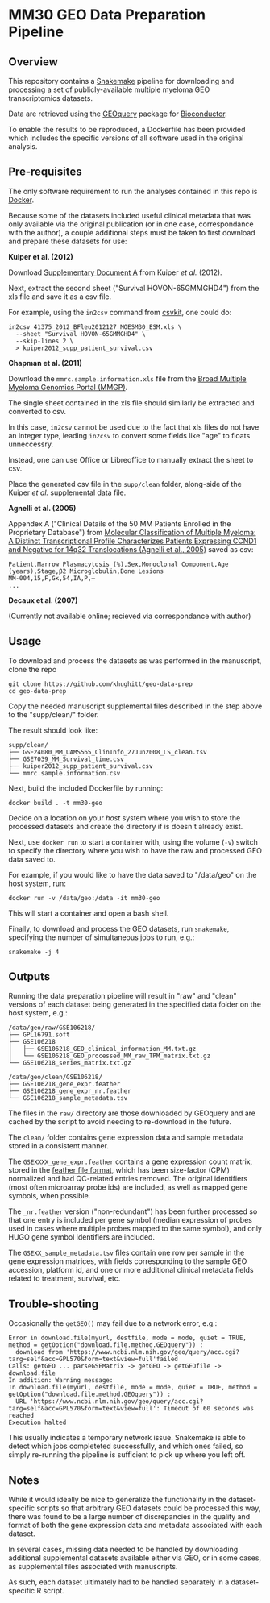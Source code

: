 MM30 GEO Data Preparation Pipeline
==================================

Overview
--------

This repository contains a [Snakemake](https://snakemake.readthedocs.io/en/stable/)
pipeline for downloading and processing a set of publicly-available multiple myeloma GEO
transcriptomics datasets.

Data are retrieved using the
[GEOquery](https://bioconductor.org/packages/release/bioc/html/GEOquery.html) package
for [Bioconductor](https://bioconductor.org/).

To enable the results to be reproduced, a Dockerfile has been provided which includes
the specific versions of all software used in the original analysis.

Pre-requisites
--------------

The only software requirement to run the analyses contained in this repo is
[Docker](https://www.docker.com/).

Because some of the datasets included useful clinical metadata that was only
available via the original publication (or in one case, correspondance with the
author), a couple additional steps must be taken to first download and prepare
these datasets for use:

**Kuiper et al. (2012)**

Download [Supplementary Document A](https://www.nature.com/articles/leu2012127#Sec14)
from Kuiper _et al._ (2012).

Next, extract the second sheet ("Survival HOVON-65GMMGHD4") from the xls file 
and save it as a csv file.

For example, using the `in2csv` command from
[csvkit](https://csvkit.readthedocs.io/en/latest/scripts/in2csv.html), one could do:

```
in2csv 41375_2012_BFleu2012127_MOESM30_ESM.xls \
  --sheet "Survival HOVON-65GMMGHD4" \
  --skip-lines 2 \
  > kuiper2012_supp_patient_survival.csv
```

**Chapman et al. (2011)**

Download the `mmrc.sample.information.xls` file from the [Broad Multiple Myeloma Genomics Portal
(MMGP)](http://portals.broadinstitute.org/mmgp/data/browseData?conversationPropagation=begin).

The single sheet contained in the xls file should similarly be extracted and converted
to csv.

In this case, `in2csv` cannot be used due to the fact that xls files do not have an
integer type, leading `in2csv` to convert some fields like "age" to floats unneccessry.

Instead, one can use Office or Libreoffice to manually extract the sheet to csv.

Place the generated csv file in the `supp/clean` folder, along-side of the Kuiper _et
al._ supplemental data file.

**Agnelli et al. (2005)**

Appendex A ("Clinical Details of the 50 MM Patients Enrolled in the Proprietary
Database") from [Molecular Classification of Multiple Myeloma: A Distinct
Transcriptional Profile Characterizes Patients Expressing CCND1 and Negative for 14q32
Translocations (Agnelli et al., 2005)](https://ascopubs.org/doi/10.1200/JCO.2005.01.3870) 
saved as csv:

```
Patient,Marrow Plasmacytosis (%),Sex,Monoclonal Component,Age (years),Stage,β2 Microglobulin,Bone Lesions
MM-004,15,F,Gκ,54,IA,P,–
...
```

**Decaux et al. (2007)**

(Currently not available online; recieved via correspondance with author)

Usage
-----

To download and process the datasets as was performed in the manuscript, clone the repo

```
git clone https://github.com/khughitt/geo-data-prep
cd geo-data-prep
```

Copy the needed manuscript supplemental files described in the step above to the
"supp/clean/" folder.

The result should look like:

```
supp/clean/
├── GSE24080_MM_UAMS565_ClinInfo_27Jun2008_LS_clean.tsv
├── GSE7039_MM_Survival_time.csv
├── kuiper2012_supp_patient_survival.csv
└── mmrc.sample.information.csv
```

Next, build the included Dockerfile by running:

```
docker build . -t mm30-geo
```

Decide on a location on your _host_ system where you wish to store the processed
datasets and create the directory if is doesn't already exist.

Next, use `docker run`  to start a container with, using the volume (`-v`) switch to specify the directory
where you wish to have the raw and processed GEO data saved to.

For example, if you would like to have the data saved to "/data/geo" on the host system, run:

```
docker run -v /data/geo:/data -it mm30-geo
```

This will start a container and open a bash shell.

Finally, to download and process the GEO datasets, run `snakemake`, specifying the
number of simultaneous jobs to run, e.g.:

```
snakemake -j 4
```

Outputs
-------

Running the data preparation pipeline will result in "raw" and "clean" versions of each
dataset being generated in the specified data folder on the host system, e.g.:

```
/data/geo/raw/GSE106218/
├── GPL16791.soft
├── GSE106218
│   ├── GSE106218_GEO_clinical_information_MM.txt.gz
│   └── GSE106218_GEO_processed_MM_raw_TPM_matrix.txt.gz
└── GSE106218_series_matrix.txt.gz

/data/geo/clean/GSE106218/
├── GSE106218_gene_expr.feather
├── GSE106218_gene_expr_nr.feather
└── GSE106218_sample_metadata.tsv
```

The files in the `raw/` directory are those downloaded by GEOquery and are cached by the
script to avoid needing to re-download in the future.

The `clean/` folder contains gene expression data and sample metadata stored in a
consistent manner.

The `GSEXXXX_gene_expr.feather` contains a gene expression count matrix, stored in the
[feather file format](https://github.com/wesm/feather), which has been size-factor (CPM)
normalized and had QC-related entries removed. The original identifiers (most often
microarray probe ids) are included, as well as mapped gene symbols, when possible.

The `_nr.feather` version ("non-redundant") has been further processed so that one entry
is included per gene symbol (median expression of probes used in cases where multiple
probes mapped to the same symbol), and only HUGO gene symbol identifiers are included.

The `GSEXX_sample_metadata.tsv` files contain one row per sample in the gene expression
matrices, with fields corresponding to the sample GEO accession, platform id, and one or
more additional clinical metadata fields related to treatment, survival, etc.

Trouble-shooting
----------------

Occasionally the `getGEO()` may fail due to a network error, e.g.:

```
Error in download.file(myurl, destfile, mode = mode, quiet = TRUE, method = getOption("download.file.method.GEOquery")) :
  download from 'https://www.ncbi.nlm.nih.gov/geo/query/acc.cgi?targ=self&acc=GPL570&form=text&view=full'failed
Calls: getGEO ... parseGSEMatrix -> getGEO -> getGEOfile -> download.file
In addition: Warning message:
In download.file(myurl, destfile, mode = mode, quiet = TRUE, method = getOption("download.file.method.GEOquery")) :
  URL 'https://www.ncbi.nlm.nih.gov/geo/query/acc.cgi?targ=self&acc=GPL570&form=text&view=full': Timeout of 60 seconds was reached
Execution halted
```

This usually indicates a temporary network issue. Snakemake is able to detect which jobs
completeted successfully, and which ones failed, so simply re-running the pipeline
is sufficient to pick up where you left off.

Notes
-----

While it would ideally be nice to generalize the functionality in the dataset-specific
scripts so that arbitrary GEO datasets could be processed this way, there was found to
be a large number of discrepancies in the quality and format of both the gene expression
data and metadata associated with each dataset.

In several cases, missing data needed to be handled by downloading additional
supplemental datasets available either via GEO, or in some cases, as supplemental files
associated with manuscripts.

As such, each dataset ultimately had to be handled separately in a dataset-specific
R script.
